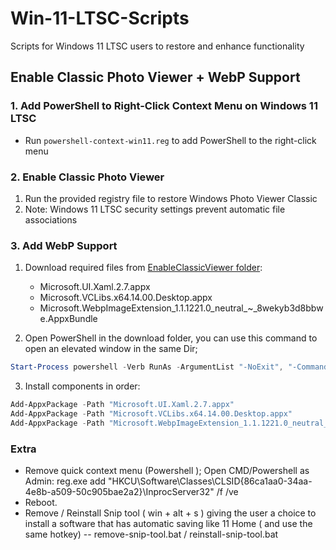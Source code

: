 # Win-11-LTSC-Scripts
Scripts for Windows 11 LTSC users to restore and enhance functionality

## Enable Classic Photo Viewer + WebP Support

### 1. Add PowerShell to Right-Click Context Menu on Windows 11 LTSC
- Run `powershell-context-win11.reg` to add PowerShell to the right-click menu

### 2. Enable Classic Photo Viewer
1. Run the provided registry file to restore Windows Photo Viewer Classic
2. Note: Windows 11 LTSC security settings prevent automatic file associations

### 3. Add WebP Support
1. Download required files from [EnableClassicViewer folder](https://github.com/captainzero93/Win-11-LTSC-Scripts/tree/main/EnableClassicViewer):
   - Microsoft.UI.Xaml.2.7.appx
   - Microsoft.VCLibs.x64.14.00.Desktop.appx
   - Microsoft.WebpImageExtension_1.1.1221.0_neutral_~_8wekyb3d8bbwe.AppxBundle

2. Open PowerShell in the download folder, you can use this command to open an elevated window in the same Dir;
```powershell
Start-Process powershell -Verb RunAs -ArgumentList "-NoExit", "-Command cd '$PWD'"
```

3. Install components in order:
```powershell
Add-AppxPackage -Path "Microsoft.UI.Xaml.2.7.appx"
Add-AppxPackage -Path "Microsoft.VCLibs.x64.14.00.Desktop.appx"
Add-AppxPackage -Path "Microsoft.WebpImageExtension_1.1.1221.0_neutral_~_8wekyb3d8bbwe.AppxBundle"
```

### Extra
- Remove quick context menu (Powershell ); Open CMD/Powershell as Admin: reg.exe add "HKCU\Software\Classes\CLSID\{86ca1aa0-34aa-4e8b-a509-50c905bae2a2}\InprocServer32" /f /ve
- Reboot.
- Remove / Reinstall Snip tool ( win + alt + s ) giving the user a choice to install a software that has automatic saving like 11 Home ( and use the same hotkey) --  remove-snip-tool.bat / reinstall-snip-tool.bat

  
